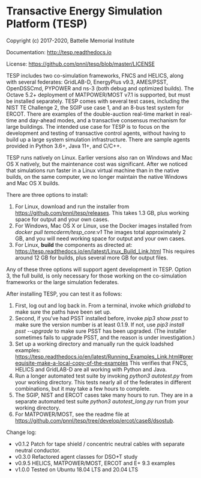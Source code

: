 # Transactive Energy Simulation Platform (TESP)

Copyright (c) 2017-2020, Battelle Memorial Institute

Documentation: http://tesp.readthedocs.io

License: https://github.com/pnnl/tesp/blob/master/LICENSE

TESP includes two co-simulation frameworks, FNCS and HELICS,
along with several federates: GridLAB-D, EnergyPlus v9.3, AMES/PSST,
OpenDSSCmd, PYPOWER and ns-3 (both debug and optimized builds).
The Octave 5.2+ deployment of MATPOWER/MOST v7.1 is supported, but must
be installed separately. TESP comes with several test cases,
including the NIST TE Challenge 2, the SGIP use case 1, and an
8-bus test system for ERCOT. There are examples of the double-auction
real-time market in real-time and day-ahead modes, and a
transactive consensus mechanism for large buildings. The intended
use case for TESP is to focus on the development and testing
of transactive control agents, without having to build up a large
system simulation infrastructure. There are sample agents provided
in Python 3.6+, Java 11+, and C/C++.

TESP runs natively on Linux. Earlier versions also ran on Windows and
Mac OS X natively, but the maintenance cost was significant. After
we noticed that simulations run faster in a Linux virtual machine than
in the native builds, on the same computer, we no longer maintain the
native Windows and Mac OS X builds. 

There are three options to install:

1. For Linux, download and run the installer from  
   https://github.com/pnnl/tesp/releases. This takes
   1.3 GB, plus working space for output and your own cases.
2. For Windows, Mac OS X or Linux, use the Docker images
   installed from *docker pull temcderm/tesp_core:v1*
   The images total approximately 2 GB, and you will
   need working space for output and your own cases.
3. For Linux, **build** the components as directed at:
   https://tesp.readthedocs.io/en/latest/Linux_Build_Link.html
   This requires around 12 GB for builds, plus several
   more GB for output files.

Any of these three options will support agent development in TESP.
Option 3, the full build, is only necessary for those working on
the co-simulation frameworks or the large simulation federates.

After installing TESP, you can test it as follows:

1. First, log out and log back in. From a terminal, invoke _which gridlabd_ 
   to make sure the paths have been set up.
2. Second, if you've had PSST installed before, invoke _pip3 show psst_ 
   to make sure the version number is at least 0.1.9.  If not, use 
   _pip3 install psst --upgrade_ to make sure PSST has been upgraded.
   (The installer sometimes fails to upgrade PSST, and the reason
   is under investigation.)
3. Set up a working directory and manually run the quick loadshed examples:
   https://tesp.readthedocs.io/en/latest/Running_Examples_Link.html#prerequisite-make-a-local-copy-of-the-examples
   This verifies that FNCS, HELICS and GridLAB-D are all working
   with Python and Java.
4. Run a longer automated test suite by invoking
   *python3 autotest.py* from your working directory. This tests
   nearly all of the federates in different combinations, but it
   may take a few hours to complete.
5. The SGIP, NIST and ERCOT cases take many hours to run. They
   are in a separate automated test suite *python3 autotest_long.py*
   run from your working directory.
6. For MATPOWER/MOST, see the readme file at https://github.com/pnnl/tesp/tree/develop/ercot/case8/dsostub.

Change log:

- v0.1.2  Patch for tape shield / concentric neutral 
          cables with separate neutral conductor.
- v0.3.0  Refactored agent classes for DSO+T study
- v0.9.5  HELICS, MATPOWER/MOST, ERCOT and E+ 9.3 examples
- v1.0.0  Tested on Ubuntu 18.04 LTS and 20.04 LTS
